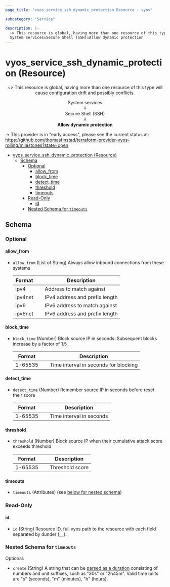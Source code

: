 ```yaml
---
page_title: "vyos_service_ssh_dynamic_protection Resource - vyos"

subcategory: "Service"

description: |-
  ~> This resource is global, having more than one resource of this type will cause configuration drift and possibly conflicts.
  System services⯯Secure Shell (SSH)⯯Allow dynamic protection
---
```


# vyos_service_ssh_dynamic_protection (Resource)
<center>

~> This resource is global, having more than one resource of this type will cause configuration drift and possibly conflicts.

System services  
⯯  
Secure Shell (SSH)  
⯯  
**Allow dynamic protection**


</center>

-> This provider is in "early access", please see the current status at: https://github.com/thomasfinstad/terraform-provider-vyos-rolling/milestones?state=open

<!--TOC-->

- [vyos_service_ssh_dynamic_protection (Resource)](#vyos_service_ssh_dynamic_protection-resource)
  - [Schema](#schema)
    - [Optional](#optional)
      - [allow_from](#allow_from)
      - [block_time](#block_time)
      - [detect_time](#detect_time)
      - [threshold](#threshold)
      - [timeouts](#timeouts)
    - [Read-Only](#read-only)
      - [id](#id)
    - [Nested Schema for `timeouts`](#nested-schema-for-timeouts)

<!--TOC-->

<!-- schema generated by tfplugindocs -->
## Schema

### Optional

#### allow_from
- `allow_from` (List of String) Always allow inbound connections from these systems

    |  Format   &emsp;|  Description                     |
    |-----------|----------------------------------|
    |  ipv4     &emsp;|  Address to match against        |
    |  ipv4net  &emsp;|  IPv4 address and prefix length  |
    |  ipv6     &emsp;|  IPv6 address to match against   |
    |  ipv6net  &emsp;|  IPv6 address and prefix length  |
#### block_time
- `block_time` (Number) Block source IP in seconds. Subsequent blocks increase by a factor of 1.5

    |  Format   &emsp;|  Description                            |
    |-----------|-----------------------------------------|
    |  1-65535  &emsp;|  Time interval in seconds for blocking  |
#### detect_time
- `detect_time` (Number) Remember source IP in seconds before reset their score

    |  Format   &emsp;|  Description               |
    |-----------|----------------------------|
    |  1-65535  &emsp;|  Time interval in seconds  |
#### threshold
- `threshold` (Number) Block source IP when their cumulative attack score exceeds threshold

    |  Format   &emsp;|  Description      |
    |-----------|-------------------|
    |  1-65535  &emsp;|  Threshold score  |
#### timeouts
- `timeouts` (Attributes) (see [below for nested schema](#nestedatt--timeouts))

### Read-Only

#### id
- `id` (String) Resource ID, full vyos path to the resource with each field separated by dunder (`__`).

<a id="nestedatt--timeouts"></a>
### Nested Schema for `timeouts`

Optional:

- `create` (String) A string that can be [parsed as a duration](https://pkg.go.dev/time#ParseDuration) consisting of numbers and unit suffixes, such as &#34;30s&#34; or &#34;2h45m&#34;. Valid time units are &#34;s&#34; (seconds), &#34;m&#34; (minutes), &#34;h&#34; (hours).
